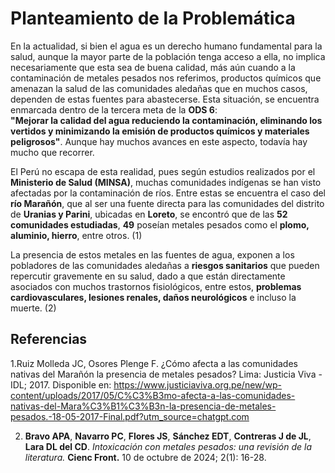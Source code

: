 
# Planteamiento de la Problemática

En la actualidad, si bien el agua es un derecho humano fundamental para la salud, aunque la mayor parte de la población tenga acceso a ella, no implica necesariamente que esta sea de buena calidad, más aún cuando a la contaminación de metales pesados nos referimos, productos químicos que amenazan la salud de las comunidades aledañas que en muchos casos, dependen de estas fuentes para abastecerse. Esta situación, se encuentra enmarcada dentro de la tercera meta de la **ODS 6**:  
**"Mejorar la calidad del agua reduciendo la contaminación, eliminando los vertidos y minimizando la emisión de productos químicos y materiales peligrosos"**. Aunque hay muchos avances en este aspecto, todavía hay mucho que recorrer.

El Perú no escapa de esta realidad, pues según estudios realizados por el **Ministerio de Salud (MINSA)**, muchas comunidades indígenas se han visto afectadas por la contaminación de ríos. Entre estas se encuentra el caso del **río Marañón**, que al ser una fuente directa para las comunidades del distrito de **Uranias y Parini**, ubicadas en **Loreto**, se encontró que de las **52 comunidades estudiadas**, **49** poseían metales pesados como el **plomo, aluminio, hierro**, entre otros. (1)

La presencia de estos metales en las fuentes de agua, exponen a los pobladores de las comunidades aledañas a **riesgos sanitarios** que pueden repercutir gravemente en su salud, dado a que están directamente asociados con muchos trastornos fisiológicos, entre estos, **problemas cardiovasculares, lesiones renales, daños neurológicos** e incluso la muerte. (2)

## Referencias

1.Ruiz Molleda JC, Osores Plenge F. ¿Cómo afecta a las comunidades nativas del Marañón la presencia de metales pesados? Lima: Justicia Viva - IDL; 2017. Disponible en: https://www.justiciaviva.org.pe/new/wp-content/uploads/2017/05/C%C3%B3mo-afecta-a-las-comunidades-nativas-del-Mara%C3%B1%C3%B3n-la-presencia-de-metales-pesados.-18-05-2017-Final.pdf?utm_source=chatgpt.com


2. **Bravo APA**, **Navarro PC**, **Flores JS**, **Sánchez EDT**, **Contreras J de JL**, **Lara DL del CD**. *Intoxicación con metales pesados: una revisión de la literatura.* **Cienc Front.** 10 de octubre de 2024; 2(1): 16-28.
